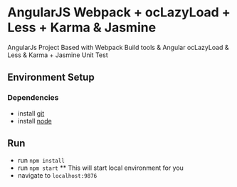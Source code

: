 # AngularJS Webpack + ocLazyLoad + Less + Karma & Jasmine
AngularJs Project Based with Webpack Build tools & Angular ocLazyLoad & Less & Karma + Jasmine Unit Test

## Environment Setup
### Dependencies
* install [git](https://git-scm.com/)
* install [node](https://nodejs.org/)

## Run
* run `npm install`
* run `npm start`
** This will start local environment for you
* navigate to `localhost:9876`